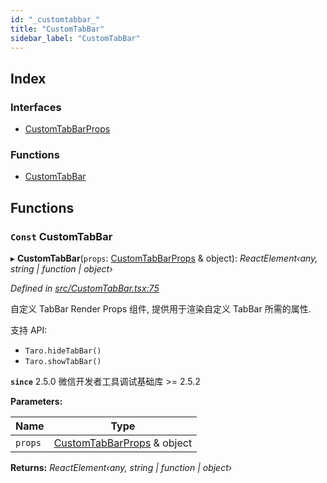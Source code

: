 ```yaml
---
id: "_customtabbar_"
title: "CustomTabBar"
sidebar_label: "CustomTabBar"
---
```


## Index

### Interfaces

* [CustomTabBarProps](../interfaces/_customtabbar_.customtabbarprops.md)

### Functions

* [CustomTabBar](_customtabbar_.md#const-customtabbar)

## Functions

### `Const` CustomTabBar

▸ **CustomTabBar**(`props`: [CustomTabBarProps](../interfaces/_customtabbar_.customtabbarprops.md) & object): *ReactElement‹any, string | function | object›*

*Defined in [src/CustomTabBar.tsx:75](https://github.com/tarojsx/ui/blob/v0.11.0/src/CustomTabBar.tsx#L75)*

自定义 TabBar Render Props 组件, 提供用于渲染自定义 TabBar 所需的属性.

支持 API:
* `Taro.hideTabBar()`
* `Taro.showTabBar()`

**`since`** 2.5.0 微信开发者工具调试基础库 >= 2.5.2

**Parameters:**

Name | Type |
------ | ------ |
`props` | [CustomTabBarProps](../interfaces/_customtabbar_.customtabbarprops.md) & object |

**Returns:** *ReactElement‹any, string | function | object›*
